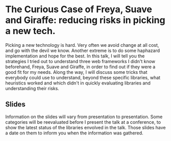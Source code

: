 # The Curious Case of Freya, Suave and Giraffe: reducing risks in picking a new tech.

Picking a new technology is hard. Very often we avoid change at all cost, and go with the devil we know. Another extreme is to do some haphazard implementation and hope for the best.
In this talk, I will tell you the strategies I tried out to understand three web frameworks I didn't know beforehand, Freya, Suave and Giraffe, in order to find out if they were a good fit for my needs. Along the way, I will discuss some tricks that everybody could use to understand, beyond these specific libraries, what heuristics worked and which didn't in quickly evaluating libraries and understanding their risks.

## Slides
Information on the slides will vary from presentation to presentation.
Some categories will be reevaluated before I present the talk at a conference, to show the latest status of the libraries envolved in the talk.
Those slides have a date on them to inform you when the information was gathered.